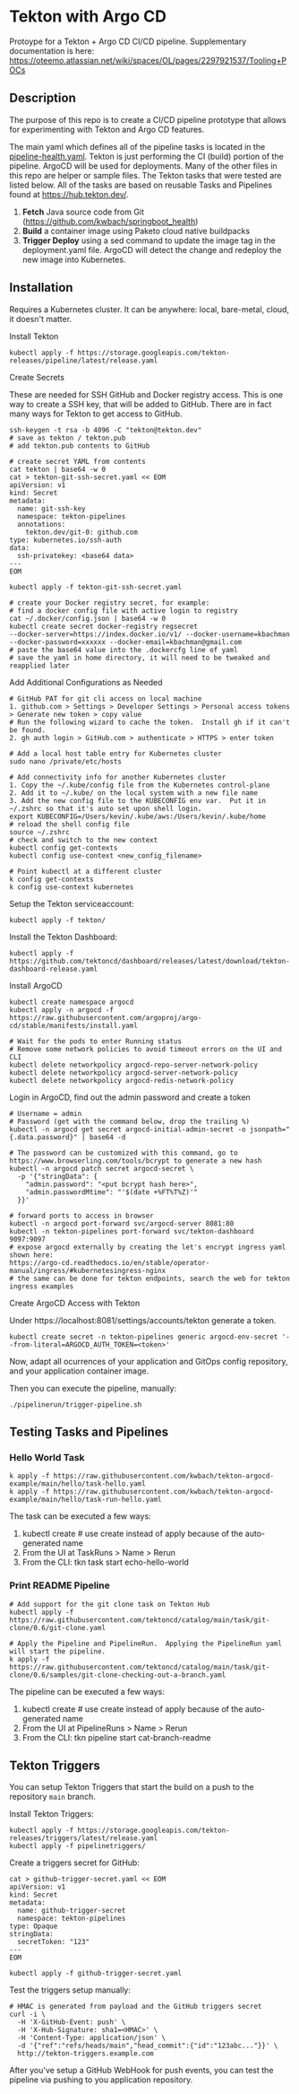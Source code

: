 # Tekton with Argo CD

Protoype for a Tekton + Argo CD CI/CD pipeline.
Supplementary documentation is here: https://oteemo.atlassian.net/wiki/spaces/OL/pages/2297921537/Tooling+POCs

## Description

The purpose of this repo is to create a CI/CD pipeline prototype that allows for experimenting with Tekton and Argo CD features.

  The main yaml which defines all of the pipeline tasks is located in the [pipeline-health.yaml](https://github.com/Oteemo/oteemolabs-tools/blob/main/tekton-argocd-example/buildpacks/pipeline-health.yaml).  Tekton is just performing the CI (build) portion of the pipeline.  ArgoCD will be used for deployments.  Many of the other files in this repo are helper or sample files.  The Tekton tasks that were tested are listed below.  All of the tasks are based on reusable Tasks and Pipelines found at https://hub.tekton.dev/.

1. **Fetch** Java source code from Git (https://github.com/kwbach/springboot_health)
2. **Build** a container image using Paketo cloud native buildpacks
3. **Trigger Deploy** using a sed command to update the image tag in the deployment.yaml file.  ArgoCD will detect the change and redeploy the new image into Kubernetes.



## Installation

Requires a Kubernetes cluster.  It can be anywhere: local, bare-metal, cloud, it doesn't matter. 

Install Tekton

    kubectl apply -f https://storage.googleapis.com/tekton-releases/pipeline/latest/release.yaml

Create Secrets

These are needed for SSH GitHub and Docker registry access.  This is one way to create a SSH key, that will be added to GitHub.
There are in fact many ways for Tekton to get access to GitHub.

```
ssh-keygen -t rsa -b 4096 -C "tekton@tekton.dev"
# save as tekton / tekton.pub
# add tekton.pub contents to GitHub

# create secret YAML from contents
cat tekton | base64 -w 0
cat > tekton-git-ssh-secret.yaml << EOM
apiVersion: v1
kind: Secret
metadata:
  name: git-ssh-key
  namespace: tekton-pipelines
  annotations:
    tekton.dev/git-0: github.com
type: kubernetes.io/ssh-auth
data:
  ssh-privatekey: <base64 data>
---
EOM

kubectl apply -f tekton-git-ssh-secret.yaml

# create your Docker registry secret, for example:
# find a docker config file with active login to registry
cat ~/.docker/config.json | base64 -w 0
kubectl create secret docker-registry regsecret
--docker-server=https://index.docker.io/v1/ --docker-username=kbachman --docker-password=xxxxxx --docker-email=kbachman@gmail.com
# paste the base64 value into the .dockercfg line of yaml
# save the yaml in home directory, it will need to be tweaked and reapplied later

```

Add Additional Configurations as Needed

```
# GitHub PAT for git cli access on local machine
1. github.com > Settings > Developer Settings > Personal access tokens > Generate new token > copy value
# Run the following wizard to cache the token.  Install gh if it can't be found.
2. gh auth login > GitHub.com > authenticate > HTTPS > enter token

# Add a local host table entry for Kubernetes cluster
sudo nano /private/etc/hosts

# Add connectivity info for another Kubernetes cluster
1. Copy the ~/.kube/config file from the Kubernetes control-plane
2. Add it to ~/.kube/ on the local system with a new file name
3. Add the new config file to the KUBECONFIG env var.  Put it in ~/.zshrc so that it's auto set upon shell login.
export KUBECONFIG=/Users/kevin/.kube/aws:/Users/kevin/.kube/home
# reload the shell config file
source ~/.zshrc
# check and switch to the new context
kubectl config get-contexts
kubectl config use-context <new_config_filename>

# Point kubectl at a different cluster
k config get-contexts
k config use-context kubernetes

```

Setup the Tekton serviceaccount:

    kubectl apply -f tekton/


Install the Tekton Dashboard:

    kubectl apply -f https://github.com/tektoncd/dashboard/releases/latest/download/tekton-dashboard-release.yaml


Install ArgoCD

```
kubectl create namespace argocd
kubectl apply -n argocd -f https://raw.githubusercontent.com/argoproj/argo-cd/stable/manifests/install.yaml

# Wait for the pods to enter Running status
# Remove some network policies to avoid timeout errors on the UI and CLI
kubectl delete networkpolicy argocd-repo-server-network-policy
kubectl delete networkpolicy argocd-server-network-policy 
kubectl delete networkpolicy argocd-redis-network-policy  

```

Login in ArgoCD, find out the admin password and create a token

```
# Username = admin
# Password (get with the command below, drop the trailing %)
kubectl -n argocd get secret argocd-initial-admin-secret -o jsonpath="{.data.password}" | base64 -d

# The password can be customized with this command, go to https://www.browserling.com/tools/bcrypt to generate a new hash
kubectl -n argocd patch secret argocd-secret \
  -p '{"stringData": {
    "admin.password": "<put bcrypt hash here>",
    "admin.passwordMtime": "'$(date +%FT%T%Z)'"
  }}'

# forward ports to access in browser
kubectl -n argocd port-forward svc/argocd-server 8081:80
kubectl -n tekton-pipelines port-forward svc/tekton-dashboard 9097:9097
# expose argocd externally by creating the let's encrypt ingress yaml shown here:
https://argo-cd.readthedocs.io/en/stable/operator-manual/ingress/#kubernetesingress-nginx
# the same can be done for tekton endpoints, search the web for tekton ingress examples
```

Create ArgoCD Access with Tekton

Under https://localhost:8081/settings/accounts/tekton generate a token.

    kubectl create secret -n tekton-pipelines generic argocd-env-secret '--from-literal=ARGOCD_AUTH_TOKEN=<token>'


Now, adapt all ocurrences of your application and GitOps config repository, and your application container image.

Then you can execute the pipeline, manually:

 
    ./pipelinerun/trigger-pipeline.sh


##  Testing Tasks and Pipelines

### Hello World Task
```
k apply -f https://raw.githubusercontent.com/kwbach/tekton-argocd-example/main/hello/task-hello.yaml
k apply -f https://raw.githubusercontent.com/kwbach/tekton-argocd-example/main/hello/task-run-hello.yaml
```
The task can be executed a few ways:

1.  kubectl create # use create instead of apply because of the auto-generated name
2.  From the UI at TaskRuns > Name > Rerun
3.  From the CLI: tkn task start echo-hello-world

### Print README Pipeline
```
# Add support for the git clone task on Tekton Hub
kubectl apply -f https://raw.githubusercontent.com/tektoncd/catalog/main/task/git-clone/0.6/git-clone.yaml

# Apply the Pipeline and PipelineRun.  Applying the PipelineRun yaml will start the pipeline.
k apply -f https://raw.githubusercontent.com/tektoncd/catalog/main/task/git-clone/0.6/samples/git-clone-checking-out-a-branch.yaml
```
The pipeline can be executed a few ways:

1.  kubectl create # use create instead of apply because of the auto-generated name
2.  From the UI at PipelineRuns > Name > Rerun
3.  From the CLI: tkn pipeline start cat-branch-readme


## Tekton Triggers

You can setup Tekton Triggers that start the build on a push to the repository `main` branch.

Install Tekton Triggers:

```
kubectl apply -f https://storage.googleapis.com/tekton-releases/triggers/latest/release.yaml
kubectl apply -f pipelinetriggers/
```

Create a triggers secret for GitHub:

```
cat > github-trigger-secret.yaml << EOM
apiVersion: v1
kind: Secret
metadata:
  name: github-trigger-secret
  namespace: tekton-pipelines
type: Opaque
stringData:
  secretToken: "123"
---
EOM

kubectl apply -f github-trigger-secret.yaml
```

Test the triggers setup manually:

```
# HMAC is generated from payload and the GitHub triggers secret
curl -i \
  -H 'X-GitHub-Event: push' \
  -H 'X-Hub-Signature: sha1=<HMAC>' \
  -H 'Content-Type: application/json' \
  -d '{"ref":"refs/heads/main","head_commit":{"id":"123abc..."}}' \
  http://tekton-triggers.example.com
```

After you've setup a GitHub WebHook for push events, you can test the pipeline via pushing to you application repository.
